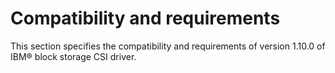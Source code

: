 # Compatibility and requirements

This section specifies the compatibility and requirements of version 1.10.0 of IBM® block storage CSI driver.
